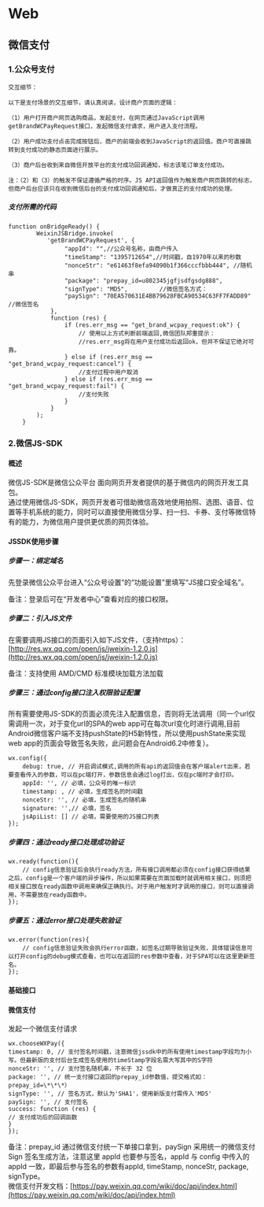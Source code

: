 # Web

## 微信支付
### 1.公众号支付
```
交互细节：

以下是支付场景的交互细节，请认真阅读，设计商户页面的逻辑：

（1）用户打开商户网页选购商品，发起支付，在网页通过JavaScript调用getBrandWCPayRequest接口，发起微信支付请求，用户进入支付流程。

（2）用户成功支付点击完成按钮后，商户的前端会收到JavaScript的返回值。商户可直接跳转到支付成功的静态页面进行展示。

（3）商户后台收到来自微信开放平台的支付成功回调通知，标志该笔订单支付成功。

注：（2）和（3）的触发不保证遵循严格的时序。JS API返回值作为触发商户网页跳转的标志，但商户后台应该只在收到微信后台的支付成功回调通知后，才做真正的支付成功的处理。
```
##### 支付所需的代码
```
function onBridgeReady() {
        WeixinJSBridge.invoke(
           'getBrandWCPayRequest', {
                "appId": "",//公众号名称，由商户传入 
                "timeStamp": "1395712654",//时间戳，自1970年以来的秒数 
                "nonceStr": "e61463f8efa94090b1f366cccfbbb444", //随机串
                "package": "prepay_id=u802345jgfjsdfgsdg888",
                "signType": "MD5",         //微信签名方式：     
                "paySign": "70EA570631E4BB79628FBCA90534C63FF7FADD89" //微信签名 
            },
            function (res) {
                if (res.err_msg == "get_brand_wcpay_request:ok") {
                    // 使用以上方式判断前端返回,微信团队郑重提示：
                    //res.err_msg将在用户支付成功后返回ok，但并不保证它绝对可靠。
                } else if (res.err_msg == "get_brand_wcpay_request:cancel") {
                    //支付过程中用户取消
                } else if (res.err_msg == "get_brand_wcpay_request:fail") {
                    //支付失败
                }
            }
        );
    }
```
### 2.微信JS-SDK
#### 概述
微信JS-SDK是微信公众平台 面向网页开发者提供的基于微信内的网页开发工具包。<br>
                通过使用微信JS-SDK，网页开发者可借助微信高效地使用拍照、选图、语音、位置等手机系统的能力，同时可以直接使用微信分享、扫一扫、卡券、支付等微信特有的能力，为微信用户提供更优质的网页体验。<br>
#### JSSDK使用步骤
##### 步骤一：绑定域名
先登录微信公众平台进入“公众号设置”的“功能设置”里填写“JS接口安全域名”。

备注：登录后可在“开发者中心”查看对应的接口权限。

##### 步骤二：引入JS文件
在需要调用JS接口的页面引入如下JS文件，（支持https）：[http://res.wx.qq.com/open/js/jweixin-1.2.0.js](http://res.wx.qq.com/open/js/jweixin-1.2.0.js)

备注：支持使用 AMD/CMD 标准模块加载方法加载

##### 步骤三：通过config接口注入权限验证配置
所有需要使用JS-SDK的页面必须先注入配置信息，否则将无法调用（同一个url仅需调用一次，对于变化url的SPA的web app可在每次url变化时进行调用,目前Android微信客户端不支持pushState的H5新特性，所以使用pushState来实现web app的页面会导致签名失败，此问题会在Android6.2中修复）。
```
wx.config({
    debug: true, // 开启调试模式,调用的所有api的返回值会在客户端alert出来，若要查看传入的参数，可以在pc端打开，参数信息会通过log打出，仅在pc端时才会打印。
    appId: '', // 必填，公众号的唯一标识
    timestamp: , // 必填，生成签名的时间戳
    nonceStr: '', // 必填，生成签名的随机串
    signature: '',// 必填，签名
    jsApiList: [] // 必填，需要使用的JS接口列表
});
```
##### 步骤四：通过ready接口处理成功验证
```
wx.ready(function(){
    // config信息验证后会执行ready方法，所有接口调用都必须在config接口获得结果之后，config是一个客户端的异步操作，所以如果需要在页面加载时就调用相关接口，则须把相关接口放在ready函数中调用来确保正确执行。对于用户触发时才调用的接口，则可以直接调用，不需要放在ready函数中。
});
```
    
##### 步骤五：通过error接口处理失败验证
```
wx.error(function(res){
    // config信息验证失败会执行error函数，如签名过期导致验证失败，具体错误信息可以打开config的debug模式查看，也可以在返回的res参数中查看，对于SPA可以在这里更新签名。
});
```
#### 基础接口

#### 微信支付
发起一个微信支付请求<br>
```
wx.chooseWXPay({
timestamp: 0, // 支付签名时间戳，注意微信jssdk中的所有使用timestamp字段均为小写。但最新版的支付后台生成签名使用的timeStamp字段名需大写其中的S字符
nonceStr: '', // 支付签名随机串，不长于 32 位
package: '', // 统一支付接口返回的prepay_id参数值，提交格式如：prepay_id=\*\*\*）
signType: '', // 签名方式，默认为'SHA1'，使用新版支付需传入'MD5'
paySign: '', // 支付签名
success: function (res) {
// 支付成功后的回调函数
}
});
```
备注：prepay_id 通过微信支付统一下单接口拿到，paySign 采用统一的微信支付 Sign 签名生成方法，注意这里 appId 也要参与签名，appId 与 config 中传入的 appId 一致，即最后参与签名的参数有appId, timeStamp, nonceStr, package, signType。<br>
微信支付开发文档：[https://pay.weixin.qq.com/wiki/doc/api/index.html](https://pay.weixin.qq.com/wiki/doc/api/index.html)
    
    
